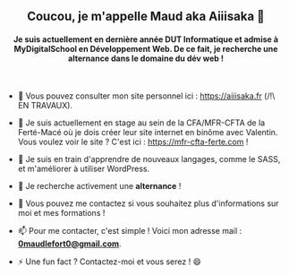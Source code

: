 <h2 align="center">Coucou, je m'appelle Maud aka Aiiisaka 👋</h2>
<h4 align="center">Je suis actuellement en dernière année DUT Informatique et admise à MyDigitalSchool en Développement Web. De ce fait, je recherche une alternance dans le domaine du dév web !</h3>

<br>

- 🔭 Vous pouvez consulter mon site personnel ici : https://aiiisaka.fr (/!\ EN TRAVAUX).

- 👯 Je suis actuellement en stage au sein de la CFA/MFR-CFTA de la Ferté-Macé où je dois créer leur site internet en binôme avec Valentin. Vous voulez voir le site ? C'est ici : https://mfr-cfta-ferte.com !

- 🌱 Je suis en train d'apprendre de nouveaux langages, comme le SASS, et m'améliorer à utiliser WordPress.

- 🤔 Je recherche activement une **alternance** !

- 💬 Vous pouvez me contactez si vous souhaitez plus d'informations sur moi et mes formations !

- 📫 Pour me contacter, c'est simple ! Voici mon adresse mail : **0maudlefort0@gmail.com**.

- ⚡ Une fun fact ? Contactez-moi et vous serez ! 😄

<!--
**Aiiisaka/Aiiisaka** is a ✨ _special_ ✨ repository because its `README.md` (this file) appears on your GitHub profile.

Here are some ideas to get you started:

- 🔭 I’m currently working on ...
- 🌱 I’m currently learning ...
- 👯 I’m looking to collaborate on ...
- 🤔 I’m looking for help with ...
- 💬 Ask me about ...
- 📫 How to reach me: ...
- 😄 Pronouns: ...
- ⚡ Fun fact: ...
-->
